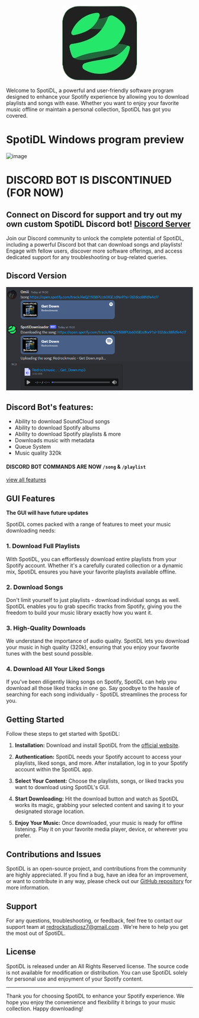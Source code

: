 

<div align="center">
  <img src="media.png" alt="SpotiDL Logo">
</div>

<div align="center">


</div>


Welcome to SpotiDL, a powerful and user-friendly software program designed to enhance your Spotify experience by allowing you to download playlists and songs with ease. Whether you want to enjoy your favorite music offline or maintain a personal collection, SpotiDL has got you covered.

# SpotiDL Windows program preview
![image](https://github.com/OmiiiDev/SpotifyDL/assets/103533638/2ee982ad-9f13-4846-9ece-4c3624a56ece)

# DISCORD BOT IS DISCONTINUED (FOR NOW)
## Connect on Discord for support and try out my own custom SpotiDL Discord bot! [Discord Server](https://discord.gg/dG2gdxWHJp)

Join our Discord community to unlock the complete potential of SpotiDL, including a powerful Discord bot that can download songs and playlists! Engage with fellow users, discover more software offerings, and access dedicated support for any troubleshooting or bug-related queries.

## Discord Version

<div align="center">
  <img src="Discord_ByUyb9c4ie.png" alt="Omiiidev's SpotiDL Discord bot">
</div>

<div align="center">


</div>

## Discord Bot's features:
- Ability to download SoundCloud songs
- Ability to download Spotify albums
- Ability to download Spotify playlists & more
- Downloads music with metadata
- Queue System
- Music quality 320k
#### DISCORD BOT COMMANDS ARE NOW `/song` & `/playlist`

[view all features](https://sites.google.com/view/spotidownloader/home#h.7po3tvbei5y)

## GUI Features
**The GUI will have future updates**

SpotiDL comes packed with a range of features to meet your music downloading needs:

### 1. Download Full Playlists

With SpotiDL, you can effortlessly download entire playlists from your Spotify account. Whether it's a carefully curated collection or a dynamic mix, SpotiDL ensures you have your favorite playlists available offline.

### 2. Download Songs

Don't limit yourself to just playlists - download individual songs as well. SpotiDL enables you to grab specific tracks from Spotify, giving you the freedom to build your music library exactly how you want it.

### 3. High-Quality Downloads

We understand the importance of audio quality. SpotiDL lets you download your music in high quality (320k), ensuring that you enjoy your favorite tunes with the best sound possible.

### 4. Download All Your Liked Songs

If you've been diligently liking songs on Spotify, SpotiDL can help you download all those liked tracks in one go. Say goodbye to the hassle of searching for each song individually - SpotiDL streamlines the process for you.

## Getting Started

Follow these steps to get started with SpotiDL:

1. **Installation:** Download and install SpotiDL from the [official website](https://sites.google.com/view/spotidownloader/home).

2. **Authentication:** SpotiDL needs your Spotify account to access your playlists, liked songs, and more. After installation, log in to your Spotify account within the SpotiDL app.

3. **Select Your Content:** Choose the playlists, songs, or liked tracks you want to download using SpotiDL's GUI.

4. **Start Downloading:** Hit the download button and watch as SpotiDL works its magic, grabbing your selected content and saving it to your designated storage location.

5. **Enjoy Your Music:** Once downloaded, your music is ready for offline listening. Play it on your favorite media player, device, or wherever you prefer.

## Contributions and Issues

SpotiDL is an open-source project, and contributions from the community are highly appreciated. If you find a bug, have an idea for an improvement, or want to contribute in any way, please check out our [GitHub repository](https://github.com/OmiiiDev/SpotifyDL) for more information.

## Support

For any questions, troubleshooting, or feedback, feel free to contact our support team at redrockstudiosz7@gmail.com . We're here to help you get the most out of SpotiDL.

## License

SpotiDL is released under an All Rights Reserved license. The source code is not available for modification or distribution. You can use SpotiDL solely for personal use and enjoyment of your Spotify content.

---

Thank you for choosing SpotiDL to enhance your Spotify experience. We hope you enjoy the convenience and flexibility it brings to your music collection. Happy downloading!
